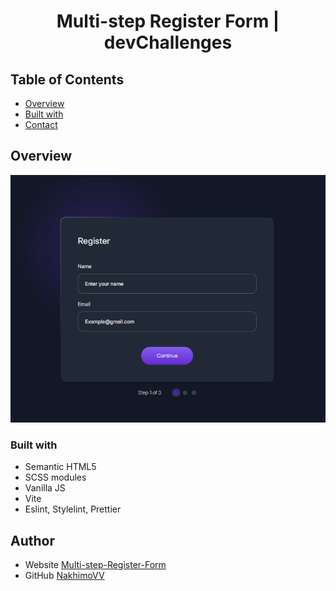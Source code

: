<h1 align="center">Multi-step Register Form | devChallenges</h1>

## Table of Contents

- [Overview](#overview)
- [Built with](#built-with)
- [Contact](#contact)

## Overview

![screenshot](thumbnail.png)

### Built with

- Semantic HTML5
- SCSS modules
- Vanilla JS
- Vite
- Eslint, Stylelint, Prettier

## Author

- Website [Multi-step-Register-Form](https://nakhimovv.github.io/Multi-step-Register-Form)
- GitHub [NakhimoVV](https://github.com/NakhimoVV)
